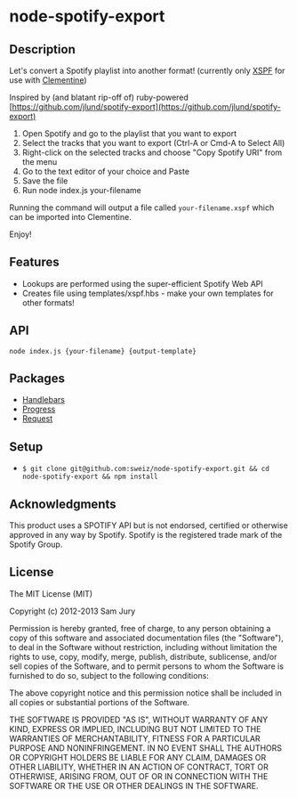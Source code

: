 node-spotify-export
==============

Description
-----------
Let's convert a Spotify playlist into another format! (currently only [XSPF](http://www.xspf.org/xspf-v1.html#rfc.section.4.1.1.2.2) for use with [Clementine](https://www.clementine-player.org/))

Inspired by (and blatant rip-off of) ruby-powered [https://github.com/jlund/spotify-export](https://github.com/jlund/spotify-export)


1. Open Spotify and go to the playlist that you want to export
2. Select the tracks that you want to export (Ctrl-A or Cmd-A to Select All)
3. Right-click on the selected tracks and choose "Copy Spotify URI" from the menu
4. Go to the text editor of your choice and Paste
5. Save the file
6. Run node index.js your-filename

Running the command will output a file called `your-filename.xspf` which can be imported into Clementine. 

Enjoy!


Features
--------
* Lookups are performed using the super-efficient Spotify Web API
* Creates file using templates/xspf.hbs - make your own templates for other formats!

API
---
`node index.js {your-filename} {output-template}`


Packages
------------
* [Handlebars](https://github.com/wycats/handlebars.js)
* [Progress](https://github.com/visionmedia/node-progress)
* [Request](https://github.com/request/request)

Setup
-----
* `$ git clone git@github.com:sweiz/node-spotify-export.git && cd node-spotify-export && npm install`


Acknowledgments
---------------
This product uses a SPOTIFY API but is not endorsed, certified or otherwise approved in any way by Spotify. Spotify is the registered trade mark of the Spotify Group.

License
-------
The MIT License (MIT)

Copyright (c) 2012-2013 Sam Jury

Permission is hereby granted, free of charge, to any person obtaining a copy of this software and associated documentation files (the "Software"), to deal in the Software without restriction, including without limitation the rights to use, copy, modify, merge, publish, distribute, sublicense, and/or sell copies of the Software, and to permit persons to whom the Software is furnished to do so, subject to the following conditions:

The above copyright notice and this permission notice shall be included in all copies or substantial portions of the Software.

THE SOFTWARE IS PROVIDED "AS IS", WITHOUT WARRANTY OF ANY KIND, EXPRESS OR IMPLIED, INCLUDING BUT NOT LIMITED TO THE WARRANTIES OF MERCHANTABILITY, FITNESS FOR A PARTICULAR PURPOSE AND NONINFRINGEMENT. IN NO EVENT SHALL THE AUTHORS OR COPYRIGHT HOLDERS BE LIABLE FOR ANY CLAIM, DAMAGES OR OTHER LIABILITY, WHETHER IN AN ACTION OF CONTRACT, TORT OR OTHERWISE, ARISING FROM, OUT OF OR IN CONNECTION WITH THE SOFTWARE OR THE USE OR OTHER DEALINGS IN THE SOFTWARE.
